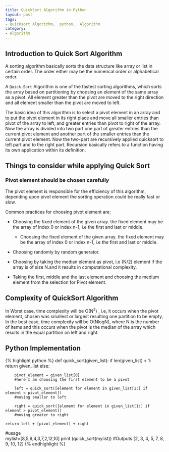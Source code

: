 ```yaml
---
title: QuickSort Algorithm in Python
layout: post
tags:
- Quicksort Algorithm,  python,  Algorithm
category:
- Algorithm
---
```


## Introduction to Quick Sort Algorithm

A sorting algorithm basically sorts the data structure like array or list in certain order. The order either may be the numerical order or alphabetical order.

A `Quick-Sort` Algorithm is one of the fastest sorting algorithms, which sorts the array based on partitioning by choosing an element of the same array as a pivot. All element greater than the pivot are moved to the right direction and all element smaller than the pivot are moved to left.

The basic idea of this algorithm is to select a pivot element in an array and to put the pivot element in its right place and move all smaller entries than pivot of the array to left, and greater entries than pivot to right of the array. 
Now the array is divided into two part one part of greater entries than the current pivot element  and another part of the smaller entries than the current pivot element.
Now the two-part are recursively applied quicksort to left part and to the right part. Recursion basically refers to a function having its own application within its definition.


## Things to consider while applying Quick Sort

### Pivot element should be chosen carefully

The pivot element is responsible for the efficiency of this algorithm, depending upon pivot element the sorting operation could be really fast or slow.

Common practices for choosing pivot element are:
* Choosing the fixed element of the given array. the fixed element may be the array of index 0 or index n-1, i.e the first and last or middle.

    * Choosing the fixed element of the given array. the fixed element may be the array of index 0 or index n-1, i.e the first and last or middle.
* Choosing randomly by random generator.
* Choosing by taking the median element as pivot, i.e (N/2) element if the array is of size N.and it results in computational complexity.
* Taking the first, middle and the last element and choosing the medium element from the selection for Pivot element.

## Complexity of QuickSort Algorithm

In Worst case, time complexity will be  O(N<sup>2</sup>) , i.e, it occurs when the pivot element, chosen was smallest or largest resulting one partition to be empty,
In the best case, time complexity will be O(NlogN), where N is the number of items and this occurs when the pivot is the median of the array which results in the equal partition on left and right.


## Python Implementation

{% highlight python %}
def quick_sort(given_list):
    if len(given_list) < 1:
        return given_list
    else:
        
        pivot_element = given_list[0]
        #here I am choosing the first element to be a pivot
        
        left = quick_sort([element for element in given_list[1:] if element < pivot_element])
        #moving smaller to left
        
        right = quick_sort([element for element in given_list[1:] if element > pivot_element])
        #moving greater to right
	
	return left + [pivot_element] + right
	
#usage		
mylist=[8,5,9,4,3,7,2,12,10]
print (quick_sort(mylist))
#Outputs [2, 3, 4, 5, 7, 8, 9, 10, 12]
{% endhighlight %}